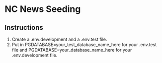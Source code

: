 # NC News Seeding

## Instructions

1. Create a .env.development and a .env.test file.
2. Put in PGDATABASE=your_test_database_name_here for your .env.test file and PGDATABASE=your_database_name_here for your .env.development file.
